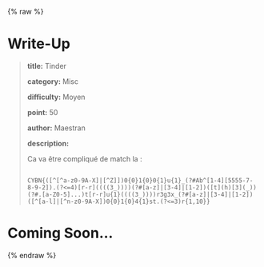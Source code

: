 
{% raw %}
# Write-Up
> **title:** Tinder
>
> **category:** Misc
>
> **difficulty:** Moyen
>
> **point:** 50
>
> **author:** Maestran
>
> **description:**
>
> Ca va être compliqué de match la :
>
> ```
>
> CYBN{([^[^a-z0-9A-X]|[^Z]])0{0}1{0}0{1}u{1}_(?#Ab^[1-4][5555-7-8-9-2]).(?<=4)[r-r]((((3_))))(?#[a-z]|[3-4]|[1-2])([t](h)[3](_))(?#.[a-Z0-5]...)t[r-r]u{1}((((3_))))r3g3x_(?#[a-z]|[3-4]|[1-2])([^[a-l]|[^n-z0-9A-X])0{0}1{0}4{1}st.(?<=3)r{1,10}}
>
> ```
>
> 


# Coming Soon...

{% endraw %}
